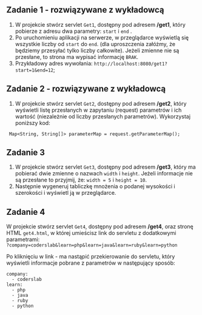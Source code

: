 ## Zadanie 1 - rozwiązywane z wykładowcą

1. W projekcie stwórz servlet `Get1`, dostępny pod adresem **/get1**,
 który pobierze z adresu dwa parametry: ```start``` i ```end``` . 
2. Po uruchomieniu aplikacji na serwerze, w przeglądarce wyświetlą się wszystkie liczby od ```start``` do ```end```. 
(dla uproszczenia załóżmy, że będziemy przesyłać tylko liczby całkowite).
Jeżeli zmienne nie są przesłane, to strona ma wypisać informację `BRAK`.
3. Przykładowy adres wywołania: `http://localhost:8080/get1?start=1&end=12`;


## Zadanie 2 - rozwiązywane z wykładowcą

1. W projekcie stwórz servlet `Get2`, dostępny pod adresem **/get2**, który wyświetli listę przesłanych w zapytaniu (request) parametrów i ich wartość
 (niezależnie od liczby przesłanych parametrów). Wykorzystaj poniższy kod:
 ````
  Map<String, String[]> parameterMap = request.getParameterMap();
 ````


## Zadanie 3

1. W projekcie stwórz servlet `Get3`, dostępny pod adresem **/get3**, który ma pobierać dwie zmienne o nazwach ```width``` i ```height```.
Jeżeli informacje nie są przesłane to przyjmij, że: ```width = 5``` i ```height = 10```. 
2. Następnie wygeneruj tabliczkę mnożenia o podanej wysokości i szerokości i wyświetl ją w przeglądarce.



## Zadanie 4

W projekcie stwórz servlet `Get4`, dostępny pod adresem **/get4**,
 oraz stronę HTML `get4.html`, w której umieścisz link do servletu z dodatkowymi parametrami:    
``` ?company=coderslab&learn=php&learn=java&learn=ruby&learn=python ```   

Po kliknięciu w link - ma nastąpić przekierowanie do servletu, który wyświetli informacje pobrane z parametrów w następujący sposób:
````
company:
  - coderslab
learn:
  - php 
  - java
  - ruby
  - python
````
